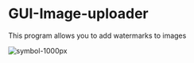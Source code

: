 # GUI-Image-uploader

This program allows you to add watermarks to images


![symbol-1000px](https://github.com/DarkStarStrix/GUI-Image-uploader/assets/108637439/3d870278-f605-4194-904a-016f07cbebba)
